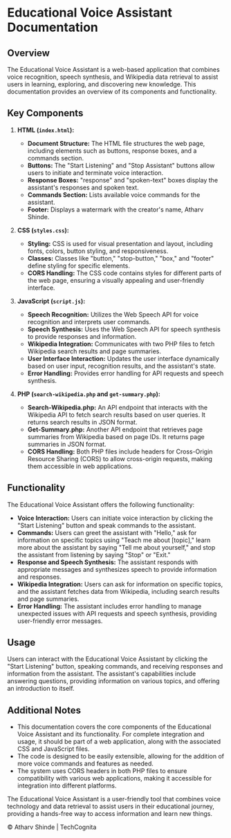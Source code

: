 # Educational Voice Assistant Documentation

## Overview

The Educational Voice Assistant is a web-based application that combines voice recognition, speech synthesis, and Wikipedia data retrieval to assist users in learning, exploring, and discovering new knowledge. This documentation provides an overview of its components and functionality.

## Key Components

1. **HTML (`index.html`):**
    - **Document Structure:** The HTML file structures the web page, including elements such as buttons, response boxes, and a commands section.
    - **Buttons:** The "Start Listening" and "Stop Assistant" buttons allow users to initiate and terminate voice interaction.
    - **Response Boxes:** "response" and "spoken-text" boxes display the assistant's responses and spoken text.
    - **Commands Section:** Lists available voice commands for the assistant.
    - **Footer:** Displays a watermark with the creator's name, Atharv Shinde.

2. **CSS (`styles.css`):**
    - **Styling:** CSS is used for visual presentation and layout, including fonts, colors, button styling, and responsiveness.
    - **Classes:** Classes like "button," "stop-button," "box," and "footer" define styling for specific elements.
    - **CORS Handling:** The CSS code contains styles for different parts of the web page, ensuring a visually appealing and user-friendly interface.

3. **JavaScript (`script.js`):**
    - **Speech Recognition:** Utilizes the Web Speech API for voice recognition and interprets user commands.
    - **Speech Synthesis:** Uses the Web Speech API for speech synthesis to provide responses and information.
    - **Wikipedia Integration:** Communicates with two PHP files to fetch Wikipedia search results and page summaries.
    - **User Interface Interaction:** Updates the user interface dynamically based on user input, recognition results, and the assistant's state.
    - **Error Handling:** Provides error handling for API requests and speech synthesis.

4. **PHP (`search-wikipedia.php` and `get-summary.php`):**
    - **Search-Wikipedia.php:** An API endpoint that interacts with the Wikipedia API to fetch search results based on user queries. It returns search results in JSON format.
    - **Get-Summary.php:** Another API endpoint that retrieves page summaries from Wikipedia based on page IDs. It returns page summaries in JSON format.
    - **CORS Handling:** Both PHP files include headers for Cross-Origin Resource Sharing (CORS) to allow cross-origin requests, making them accessible in web applications.

## Functionality

The Educational Voice Assistant offers the following functionality:

- **Voice Interaction:** Users can initiate voice interaction by clicking the "Start Listening" button and speak commands to the assistant.
- **Commands:** Users can greet the assistant with "Hello," ask for information on specific topics using "Teach me about [topic]," learn more about the assistant by saying "Tell me about yourself," and stop the assistant from listening by saying "Stop" or "Exit."
- **Response and Speech Synthesis:** The assistant responds with appropriate messages and synthesizes speech to provide information and responses.
- **Wikipedia Integration:** Users can ask for information on specific topics, and the assistant fetches data from Wikipedia, including search results and page summaries.
- **Error Handling:** The assistant includes error handling to manage unexpected issues with API requests and speech synthesis, providing user-friendly error messages.

## Usage

Users can interact with the Educational Voice Assistant by clicking the "Start Listening" button, speaking commands, and receiving responses and information from the assistant. The assistant's capabilities include answering questions, providing information on various topics, and offering an introduction to itself.

## Additional Notes

- This documentation covers the core components of the Educational Voice Assistant and its functionality. For complete integration and usage, it should be part of a web application, along with the associated CSS and JavaScript files.
- The code is designed to be easily extensible, allowing for the addition of more voice commands and features as needed.
- The system uses CORS headers in both PHP files to ensure compatibility with various web applications, making it accessible for integration into different platforms.

The Educational Voice Assistant is a user-friendly tool that combines voice technology and data retrieval to assist users in their educational journey, providing a hands-free way to access information and learn new things.

© Atharv Shinde | TechCognita
